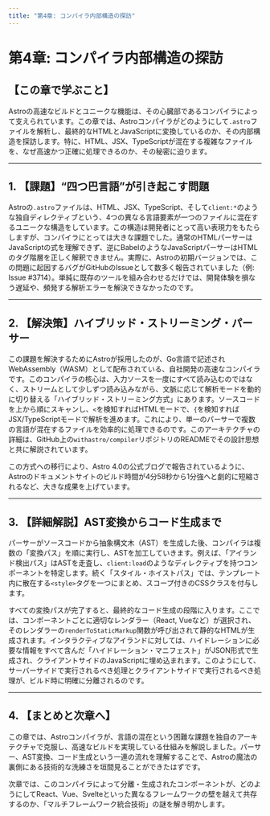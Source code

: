 ```yaml
---
title: "第4章: コンパイラ内部構造の探訪"
---
```


# 第4章: コンパイラ内部構造の探訪

## 【この章で学ぶこと】

Astroの高速なビルドとユニークな機能は、その心臓部であるコンパイラによって支えられています。この章では、Astroコンパイラがどのようにして`.astro`ファイルを解析し、最終的なHTMLとJavaScriptに変換しているのか、その内部構造を探訪します。特に、HTML、JSX、TypeScriptが混在する複雑なファイルを、なぜ高速かつ正確に処理できるのか、その秘密に迫ります。

---

## 1. 【課題】“四つ巴言語”が引き起こす問題

Astroの`.astro`ファイルは、HTML、JSX、TypeScript、そして`client:*`のような独自ディレクティブという、4つの異なる言語要素が一つのファイルに混在するユニークな構造をしています。この構造は開発者にとって高い表現力をもたらしますが、コンパイラにとっては大きな課題でした。通常のHTMLパーサーはJavaScriptの式を理解できず、逆にBabelのようなJavaScriptパーサーはHTMLのタグ階層を正しく解釈できません。実際に、Astroの初期バージョンでは、この問題に起因するバグがGitHubのIssueとして数多く報告されていました（例: Issue #3714）。単純に既存のツールを組み合わせるだけでは、開発体験を損なう遅延や、頻発する解析エラーを解決できなかったのです。

---

## 2. 【解決策】ハイブリッド・ストリーミング・パーサー

この課題を解決するためにAstroが採用したのが、Go言語で記述されWebAssembly（WASM）として配布されている、自社開発の高速なコンパイラです。このコンパイラの核心は、入力ソースを一度にすべて読み込むのではなく、ストリームとして少しずつ読み込みながら、文脈に応じて解析モードを動的に切り替える「ハイブリッド・ストリーミング方式」にあります。ソースコードを上から順にスキャンし、`<`を検知すればHTMLモードで、`{`を検知すればJSX/TypeScriptモードで解析を進めます。これにより、単一のパーサーで複数の言語が混在するファイルを効率的に処理できるのです。このアーキテクチャの詳細は、GitHub上の`withastro/compiler`リポジトリのREADMEでその設計思想と共に解説されています。

この方式への移行により、Astro 4.0の公式ブログで報告されているように、Astroのドキュメントサイトのビルド時間が4分58秒から1分強へと劇的に短縮されるなど、大きな成果を上げています。

---

## 3. 【詳細解説】AST変換からコード生成まで

パーサーがソースコードから抽象構文木（AST）を生成した後、コンパイラは複数の「変換パス」を順に実行し、ASTを加工していきます。例えば、「アイランド検出パス」はASTを走査し、`client:load`のようなディレクティブを持つコンポーネントを特定します。続く「スタイル・ホイストパス」では、テンプレート内に散在する`<style>`タグを一つにまとめ、スコープ付きのCSSクラスを付与します。

すべての変換パスが完了すると、最終的なコード生成の段階に入ります。ここでは、コンポーネントごとに適切なレンダラー（React, Vueなど）が選択され、そのレンダラーの`renderToStaticMarkup`関数が呼び出されて静的なHTMLが生成されます。インタラクティブなアイランドに対しては、ハイドレーションに必要な情報をすべて含んだ「ハイドレーション・マニフェスト」がJSON形式で生成され、クライアントサイドのJavaScriptに埋め込まれます。このようにして、サーバーサイドで実行されるべき処理とクライアントサイドで実行されるべき処理が、ビルド時に明確に分離されるのです。

---

## 4. 【まとめと次章へ】

この章では、Astroコンパイラが、言語の混在という困難な課題を独自のアーキテクチャで克服し、高速なビルドを実現している仕組みを解説しました。パーサー、AST変換、コード生成という一連の流れを理解することで、Astroの魔法の裏側にある技術的な洗練さを垣間見ることができたはずです。

次章では、このコンパイラによって分離・生成されたコンポーネントが、どのようにしてReact、Vue、Svelteといった異なるフレームワークの壁を越えて共存するのか、「マルチフレームワーク統合技術」の謎を解き明かします。
